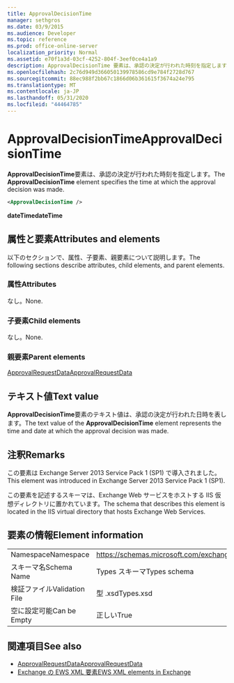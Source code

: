 ```yaml
---
title: ApprovalDecisionTime
manager: sethgros
ms.date: 03/9/2015
ms.audience: Developer
ms.topic: reference
ms.prod: office-online-server
localization_priority: Normal
ms.assetid: e70f1a3d-03cf-4252-804f-3eef0ce4a1a9
description: ApprovalDecisionTime 要素は、承認の決定が行われた時刻を指定します。
ms.openlocfilehash: 2c76d949d366050139978586cd9e784f2728d767
ms.sourcegitcommit: 88ec988f2bb67c1866d06b361615f3674a24e795
ms.translationtype: MT
ms.contentlocale: ja-JP
ms.lasthandoff: 05/31/2020
ms.locfileid: "44464785"
---
```

# <a name="approvaldecisiontime"></a><span data-ttu-id="74e07-103">ApprovalDecisionTime</span><span class="sxs-lookup"><span data-stu-id="74e07-103">ApprovalDecisionTime</span></span>

<span data-ttu-id="74e07-104">**ApprovalDecisionTime**要素は、承認の決定が行われた時刻を指定します。</span><span class="sxs-lookup"><span data-stu-id="74e07-104">The **ApprovalDecisionTime** element specifies the time at which the approval decision was made.</span></span> 
  
```XML
<ApprovalDecisionTime />
```

 <span data-ttu-id="74e07-105">**dateTime**</span><span class="sxs-lookup"><span data-stu-id="74e07-105">**dateTime**</span></span>
## <a name="attributes-and-elements"></a><span data-ttu-id="74e07-106">属性と要素</span><span class="sxs-lookup"><span data-stu-id="74e07-106">Attributes and elements</span></span>

<span data-ttu-id="74e07-107">以下のセクションで、属性、子要素、親要素について説明します。</span><span class="sxs-lookup"><span data-stu-id="74e07-107">The following sections describe attributes, child elements, and parent elements.</span></span>
  
### <a name="attributes"></a><span data-ttu-id="74e07-108">属性</span><span class="sxs-lookup"><span data-stu-id="74e07-108">Attributes</span></span>

<span data-ttu-id="74e07-109">なし。</span><span class="sxs-lookup"><span data-stu-id="74e07-109">None.</span></span>
  
### <a name="child-elements"></a><span data-ttu-id="74e07-110">子要素</span><span class="sxs-lookup"><span data-stu-id="74e07-110">Child elements</span></span>

<span data-ttu-id="74e07-111">なし。</span><span class="sxs-lookup"><span data-stu-id="74e07-111">None.</span></span>
  
### <a name="parent-elements"></a><span data-ttu-id="74e07-112">親要素</span><span class="sxs-lookup"><span data-stu-id="74e07-112">Parent elements</span></span>

[<span data-ttu-id="74e07-113">ApprovalRequestData</span><span class="sxs-lookup"><span data-stu-id="74e07-113">ApprovalRequestData</span></span>](approvalrequestdata.md)
  
## <a name="text-value"></a><span data-ttu-id="74e07-114">テキスト値</span><span class="sxs-lookup"><span data-stu-id="74e07-114">Text value</span></span>

<span data-ttu-id="74e07-115">**ApprovalDecisionTime**要素のテキスト値は、承認の決定が行われた日時を表します。</span><span class="sxs-lookup"><span data-stu-id="74e07-115">The text value of the **ApprovalDecisionTime** element represents the time and date at which the approval decision was made.</span></span> 
  
## <a name="remarks"></a><span data-ttu-id="74e07-116">注釈</span><span class="sxs-lookup"><span data-stu-id="74e07-116">Remarks</span></span>

<span data-ttu-id="74e07-117">この要素は Exchange Server 2013 Service Pack 1 (SP1) で導入されました。</span><span class="sxs-lookup"><span data-stu-id="74e07-117">This element was introduced in Exchange Server 2013 Service Pack 1 (SP1).</span></span>
  
<span data-ttu-id="74e07-118">この要素を記述するスキーマは、Exchange Web サービスをホストする IIS 仮想ディレクトリに置かれています。</span><span class="sxs-lookup"><span data-stu-id="74e07-118">The schema that describes this element is located in the IIS virtual directory that hosts Exchange Web Services.</span></span>
  
## <a name="element-information"></a><span data-ttu-id="74e07-119">要素の情報</span><span class="sxs-lookup"><span data-stu-id="74e07-119">Element information</span></span>

|||
|:-----|:-----|
|<span data-ttu-id="74e07-120">Namespace</span><span class="sxs-lookup"><span data-stu-id="74e07-120">Namespace</span></span>  <br/> |https://schemas.microsoft.com/exchange/services/2006/types  <br/> |
|<span data-ttu-id="74e07-121">スキーマ名</span><span class="sxs-lookup"><span data-stu-id="74e07-121">Schema Name</span></span>  <br/> |<span data-ttu-id="74e07-122">Types スキーマ</span><span class="sxs-lookup"><span data-stu-id="74e07-122">Types schema</span></span>  <br/> |
|<span data-ttu-id="74e07-123">検証ファイル</span><span class="sxs-lookup"><span data-stu-id="74e07-123">Validation File</span></span>  <br/> |<span data-ttu-id="74e07-124">型 .xsd</span><span class="sxs-lookup"><span data-stu-id="74e07-124">Types.xsd</span></span>  <br/> |
|<span data-ttu-id="74e07-125">空に設定可能</span><span class="sxs-lookup"><span data-stu-id="74e07-125">Can be Empty</span></span>  <br/> |<span data-ttu-id="74e07-126">正しい</span><span class="sxs-lookup"><span data-stu-id="74e07-126">True</span></span>  <br/> |
   
## <a name="see-also"></a><span data-ttu-id="74e07-127">関連項目</span><span class="sxs-lookup"><span data-stu-id="74e07-127">See also</span></span>

- [<span data-ttu-id="74e07-128">ApprovalRequestData</span><span class="sxs-lookup"><span data-stu-id="74e07-128">ApprovalRequestData</span></span>](approvalrequestdata.md)
- [<span data-ttu-id="74e07-129">Exchange の EWS XML 要素</span><span class="sxs-lookup"><span data-stu-id="74e07-129">EWS XML elements in Exchange</span></span>](ews-xml-elements-in-exchange.md)

